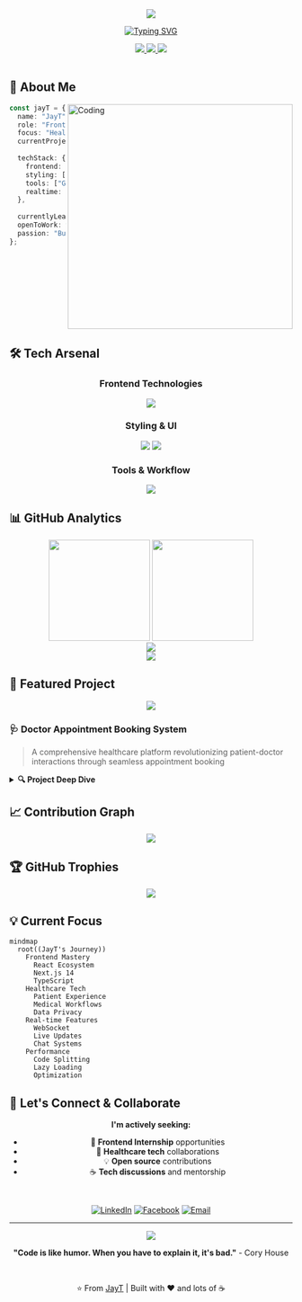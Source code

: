 <div align="center">
  <img src="https://capsule-render.vercel.app/api?type=waving&color=0:667eea,100:764ba2&height=200&section=header&text=Hi%20👋%20I'm%20JayT&fontSize=60&fontColor=fff&animation=fadeIn&fontAlignY=38&desc=Frontend%20Intern%20%7C%20Healthcare%20Web%20Apps%20Enthusiast&descAlignY=51&descAlign=62"/>
</div>

<div align="center">
  
  [![Typing SVG](https://readme-typing-svg.herokuapp.com?font=Fira+Code&weight=500&size=24&pause=1000&color=667EEA&center=true&vCenter=true&width=600&lines=Frontend+Developer+%F0%9F%9A%80;Healthcare+Tech+Enthusiast+%F0%9F%A9%BA;React+%26+Next.js+Specialist+%E2%9A%A1;Always+Learning+New+Technologies+%F0%9F%93%9A)](https://git.io/typing-svg)
  
</div>

<div align="center">
  <a href="https://www.linkedin.com/in/thịnh-đức-43b203371" target="_blank">
    <img src="https://img.shields.io/badge/LinkedIn-0A66C2?style=for-the-badge&logo=linkedin&logoColor=white&labelColor=0A66C2" />
  </a>
  <a href="https://www.facebook.com/cdt2004" target="_blank">
    <img src="https://img.shields.io/badge/Facebook-1877F2?style=for-the-badge&logo=facebook&logoColor=white&labelColor=1877F2" />
  </a>
  <img src="https://komarev.com/ghpvc/?username=JayT02z&style=for-the-badge&color=667eea" />
</div>

<br>

## 🚀 About Me

<img align="right" alt="Coding" width="400" src="https://cdn.dribbble.com/users/1162077/screenshots/3848914/programmer.gif">

```typescript
const jayT = {
  name: "JayT",
  role: "Frontend Intern",
  focus: "Healthcare Web Applications",
  currentProject: "Doctor Appointment Booking System",
  
  techStack: {
    frontend: ["React", "Next.js", "TypeScript"],
    styling: ["TailwindCSS", "Shadcn UI"],
    tools: ["Git", "GitHub", "REST APIs"],
    realtime: ["WebSocket", "STOMP"]
  },
  
  currentlyLearning: ["Advanced React Patterns", "Performance Optimization"],
  openToWork: true,
  passion: "Building intuitive healthcare solutions 🩺"
};
```

<br clear="right"/>

## 🛠️ Tech Arsenal

<div align="center">

### Frontend Technologies
<p>
  <img src="https://skillicons.dev/icons?i=react,nextjs,typescript,javascript,html,css" />
</p>

### Styling & UI
<p>
  <img src="https://skillicons.dev/icons?i=tailwind,sass,figma" />
  <img src="https://img.shields.io/badge/Shadcn%20UI-000000?style=for-the-badge&logo=shadcnui&logoColor=white" />
</p>

### Tools & Workflow
<p>
  <img src="https://skillicons.dev/icons?i=git,github,vscode,npm,yarn" />
</p>

</div>

## 📊 GitHub Analytics

<div align="center">
  <img height="180em" src="https://github-readme-stats.vercel.app/api?username=JayT02z&show_icons=true&theme=tokyonight&include_all_commits=true&count_private=true&hide_border=true&bg_color=0d1117&title_color=667eea&icon_color=667eea&text_color=c9d1d9"/>
  <img height="180em" src="https://github-readme-stats.vercel.app/api/top-langs/?username=JayT02z&layout=compact&langs_count=8&theme=tokyonight&hide_border=true&bg_color=0d1117&title_color=667eea&text_color=c9d1d9"/>
</div>

<div align="center">
  <img src="https://github-readme-streak-stats.herokuapp.com/?user=JayT02z&theme=tokyonight&hide_border=true&background=0d1117&stroke=667eea&ring=667eea&fire=667eea&currStreakLabel=667eea" />
</div>

<div align="center">
  <img src="https://github-readme-activity-graph.vercel.app/graph?username=JayT02z&theme=tokyo-night&hide_border=true&bg_color=0d1117&color=667eea&line=667eea&point=c9d1d9" />
</div>

## 🎯 Featured Project

<div align="center">
  <a href="https://github.com/Ho4Vit/Doctor-Appointment-Booking-System">
    <img src="https://github-readme-stats.vercel.app/api/pin/?username=Ho4Vit&repo=Doctor-Appointment-Booking-System&theme=tokyonight&hide_border=true&bg_color=0d1117&title_color=667eea&icon_color=667eea&text_color=c9d1d9" />
  </a>
</div>

### 🩺 Doctor Appointment Booking System
> A comprehensive healthcare platform revolutionizing patient-doctor interactions through seamless appointment booking

<details>
<summary><b>🔍 Project Deep Dive</b></summary>

**🎨 Frontend Architecture:**
- **React** ecosystem with modern hooks and context
- **TailwindCSS** for responsive, mobile-first design
- **Shadcn UI** components for consistent UX
- **Real-time messaging** via STOMP WebSocket

**🚀 Key Features:**
- 📅 Intuitive appointment scheduling system
- 💬 Real-time patient-doctor communication
- 📱 Fully responsive across all devices
- 🔒 Secure user authentication
- 📊 Interactive dashboard analytics

**🎯 My Contributions:**
- Frontend architecture design and implementation
- UX/UI optimization for healthcare workflows
- WebSocket integration for real-time features
- Cross-browser compatibility and performance tuning

</details>

## 📈 Contribution Graph

<div align="center">
  <img src="https://raw.githubusercontent.com/JayT02z/JayT02z/output/github-contribution-grid-snake-dark.svg" />
</div>

## 🏆 GitHub Trophies

<div align="center">
  <img src="https://github-profile-trophy.vercel.app/?username=JayT02z&theme=tokyonight&no-frame=true&no-bg=true&row=1&column=7" />
</div>

## 💡 Current Focus

```mermaid
mindmap
  root((JayT's Journey))
    Frontend Mastery
      React Ecosystem
      Next.js 14
      TypeScript
    Healthcare Tech
      Patient Experience
      Medical Workflows
      Data Privacy
    Real-time Features
      WebSocket
      Live Updates
      Chat Systems
    Performance
      Code Splitting
      Lazy Loading
      Optimization
```

## 🤝 Let's Connect & Collaborate

<div align="center">
  
  **I'm actively seeking:**
  - 🚀 **Frontend Internship** opportunities
  - 🏥 **Healthcare tech** collaborations  
  - 💡 **Open source** contributions
  - ☕ **Tech discussions** and mentorship

  <br>
  
  [![LinkedIn](https://img.shields.io/badge/💼_LinkedIn-Connect-0A66C2?style=for-the-badge&logo=linkedin&logoColor=white)](https://www.linkedin.com/in/thịnh-đức-43b203371)
  [![Facebook](https://img.shields.io/badge/📱_Facebook-Follow-1877F2?style=for-the-badge&logo=facebook&logoColor=white)](https://www.facebook.com/cdt2004)
  [![Email](https://img.shields.io/badge/📧_Email-Contact-EA4335?style=for-the-badge&logo=gmail&logoColor=white)](mailto:chauthinh204@gmail.com)

</div>

---

<div align="center">
  <img src="https://capsule-render.vercel.app/api?type=waving&color=0:667eea,100:764ba2&height=120&section=footer&animation=fadeIn"/>
  
  **"Code is like humor. When you have to explain it, it's bad."** - Cory House
  
  <br>
  
  ⭐️ From [JayT](https://github.com/JayT02z) | Built with ❤️ and lots of ☕
</div>
